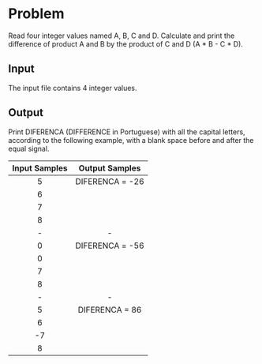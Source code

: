 # Problem
Read four integer values named A, B, C and D. Calculate and print the difference of product A and B by the product of C and D (A * B - C * D).

## Input
The input file contains 4 integer values.

## Output
Print DIFERENCA (DIFFERENCE in Portuguese) with all the capital letters, according to the following example, with a blank space before and after the equal signal.

| Input Samples | Output Samples |
|:--------------:|:---------------:|
|     5         |  DIFERENCA = -26 |
|     6         |                  |
|     7         |                  |
|     8         |                  |
|      -        |       -          |
|     0         |  DIFERENCA = -56 |
|     0         |                  |
|     7         |                  |
|     8         |                  |
|      -        |       -          |
|     5         |  DIFERENCA = 86  |
|     6         |                  |
|     -7        |                  |
|     8         |                  |